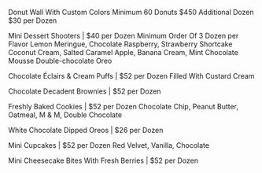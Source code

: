 Donut Wall With Custom Colors
Minimum 60 Donuts $450
Additional Dozen $30 per Dozen

Mini Dessert Shooters | $40 per Dozen
Minimum Order Of 3 Dozen per Flavor
Lemon Meringue, Chocolate Raspberry, Strawberry Shortcake
Coconut Cream, Salted Caramel Apple, Banana Cream, Mint Chocolate Mousse
Double-chocolate Oreo

Chocolate Éclairs & Cream Puffs | $52 per Dozen
Filled With Custard Cream

Chocolate Decadent Brownies | $52 per Dozen

Freshly Baked Cookies | $52 per Dozen
Chocolate Chip, Peanut Butter, Oatmeal, M & M, Double Chocolate

White Chocolate Dipped Oreos | $26 per Dozen

Mini Cupcakes | $52 per Dozen
Red Velvet, Vanilla, Chocolate

Mini Cheesecake Bites With Fresh Berries | $52 per Dozen
